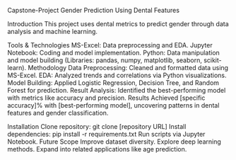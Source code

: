 Capstone-Project
Gender Prediction Using Dental Features

Introduction
This project uses dental metrics to predict gender through data analysis and machine learning.

Tools & Technologies
MS-Excel: Data preprocessing and EDA.
Jupyter Notebook: Coding and model implementation.
Python: Data manipulation and model building (Libraries: pandas, numpy, matplotlib, seaborn, scikit-learn).
Methodology
Data Preprocessing: Cleaned and formatted data using MS-Excel.
EDA: Analyzed trends and correlations via Python visualizations.
Model Building: Applied Logistic Regression, Decision Tree, and Random Forest for prediction.
Result Analysis: Identified the best-performing model with metrics like accuracy and precision.
Results
Achieved [specific accuracy]% with [best-performing model], uncovering patterns in dental features and gender classification.

Installation
Clone repository: git clone [repository URL]
Install dependencies: pip install -r requirements.txt
Run scripts via Jupyter Notebook.
Future Scope
Improve dataset diversity.
Explore deep learning methods.
Expand into related applications like age prediction.
